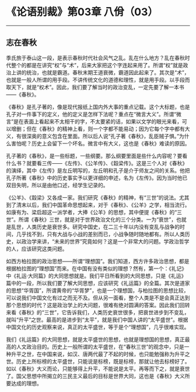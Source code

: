 # 《论语别裁》第03章 八佾（03）

------

## 志在春秋

季氏旅于泰山这一段，是表示春秋时代社会风气之乱。乱在什么地方？乱在春秋时代整个的都是在讲究“权”与“术”，后来大家把这个字连起来用了。所谓“权”就是政治上讲的统治，也就是霸道。春秋末期王道衰微，霸道因此起来了。其次是“术”，也就是一般人所谓的用手段。不讲传统文化的道德和理性，就是用手段。以手段而取天下，就是“权术”。因此，我们要了解当时的政治变乱，一定先要了解一本书——《春秋》。

《春秋》是孔子著的，像是现代报纸上国内外大事的重点记载。这个大标题，也是孔子对一件事下的定义，他的定义是怎样下法呢？重点在“微言大义”。所谓“微言”是在表面上看起来不太相干的字，不太要紧的话，如果以文学的眼光来看，可以增删；但在《春秋》的精神上看，则一个字都不能易动；因为它每个字中都有大义，有很深奥的意义包含在里面。所以后人说“孔子著《春秋》，乱臣贼子惧。”为什么害怕呢？历史上会留下一个坏名。微言中有大义，这也是《春秋》难读的原因。

孔子著的《春秋》，是一些标题，一些纲要。那么纲要里面是些什么内容呢？要看什么书？就要看三传——《左传》、《公羊传》、《縠梁传》。这是三个人对《春秋》的演绎，其中《左传》是左丘明写的，左丘明和孔子是介于师友之间的关系。他把孔子所著《春秋》中的历史事实予以更详细的申述，名为《左传》。因为当时他已双目失明，所以是由他口述，经学生记录的。

《公羊》、《縠梁》又各成一家。我们研究《春秋》的精神，有“三世”的说法。尤其到了清末以后，我们中国革命思想起来，对于《春秋》、《公羊》之学，相当流行。如康有为、梁启超这一派学者，大捧《公羊》的思想，其中便提《春秋》的“三世”。所谓《春秋》三世，就是对于世界政治文化的三个分类。一为“衰世”，也就是乱世，人类历史是衰世多。研究中国史，在二三十年以内没有变乱与战争的时间，几乎找不到，只有大战与小战的差别而已，小战争随时随地都有。所以人类历史，以政治学来讲，“未来的世界”究竟如何？这是一个非常大的问题。学政治哲学的人，应该研究这类问题。

如西方柏拉图的政治思想——所谓“理想国”。我们知道，西方许多政治思想，都是根据柏拉图的“理想国”而来。在中国有没有类似的理想？然有，第一个：《礼记》中《礼运·大同篇》的大同思想就是。我们平日所看到的大同思想，只是《礼运》篇中的一段，所以我们要了解大同思想，应该研究《礼运篇》的全篇。其次是道家的思想“华胥国”，所谓黄帝的“华胥梦”，也是一个理想国，与柏拉图的思想比较，可以说我们中国文化有过之而无不及。但从另一面看，整个人类是不是会真正达到那个思想的时代？这是政治学上的大问题，很难有绝对圆满的答案。因此我们回转来看《春秋》的“三世”，它告诉我们，人类历史衰世很多，把衰世进步到不变乱，就叫“升平”之世。最高的是进步到“太平”，就是我们中国人讲的“太平盛世”。根据中国文化的历史观察来说，真正的太平盛世，等于是个“理想国”，几乎很难实现。

我们《礼运篇》的大同思想，就是太平盛世的思想，也就是理想国的思想，真正最高的人文政治目的。历史上一般所谓的太平盛世，在“春秋三世”的观念中，只是一种升平之世，在中国来说，如汉、唐两代最了不起的时候，也只能勉强称为升平之世。历史上所标榜的太平盛世，只能说是标榜，既是标榜，那就让他去标榜好了。如以《春秋》大义而论，只能够得上升平，不能说是太平。再等而下之，就是衰世了。国父思想中所揭立的三民主义最后的目标是世界大同，这也是《春秋》大义所要达成的理想。
